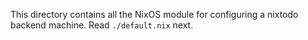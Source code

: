 This directory contains all the NixOS module for configuring a nixtodo backend
machine. Read `./default.nix` next.
